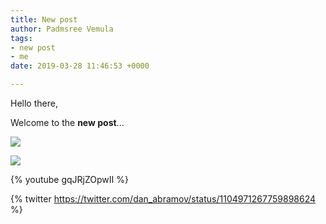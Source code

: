 ```yaml
---
title: New post
author: Padmsree Vemula
tags:
- new post
- me
date: 2019-03-28 11:46:53 +0000

---
```

Hello there,

Welcome to the **new post**...

![](https://cdn.pixabay.com/photo/2018/02/16/10/52/beverage-3157395_1280.jpg)

![](/assets/ImageTransformationService.jpeg)

{% youtube gqJRjZOpwII %}

{% twitter https://twitter.com/dan_abramov/status/1104971267759898624 %}